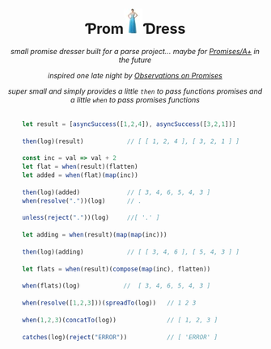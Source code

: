 <h1 align="center"> Ƥrom<img src="./SEEME.jpg" width="38" height="50">Ɗress </h1>

<p align="center"><em>small promise dresser built for a parse project... maybe for <a href="https://promisesaplus.com">Promises/A+</a> in the future</em></p>

<p align="center"><em>inspired one late night by <a href="https://medium.com/@isntitvacant/observations-on-promises-2b08a0d0c27#.9fd2vkmsi">Observations on Promises</a></em></p>

<p align="center"><em>super small and simply provides a little <code>then</code> to pass functions promises and a little <code>when</code> to pass promises functions</em></p>

```javascript

    let result = [asyncSuccess([1,2,4]), asyncSuccess([3,2,1])]
    
    then(log)(result)            // [ [ 1, 2, 4 ], [ 3, 2, 1 ] ]

    const inc = val => val + 2
    let flat = when(result)(flatten)
    let added = when(flat)(map(inc))
    
    then(log)(added)             // [ 3, 4, 6, 5, 4, 3 ]
    when(resolve("."))(log)      // .

    unless(reject("."))(log)     //[ '.' ]

    let adding = when(result)(map(map(inc)))
    
    then(log)(adding)            // [ [ 3, 4, 6 ], [ 5, 4, 3 ] ]

    let flats = when(result)(compose(map(inc), flatten))
    
    when(flats)(log)            //  [ 3, 4, 6, 5, 4, 3 ]

    when(resolve([1,2,3]))(spreadTo(log))   // 1 2 3

    when(1,2,3)(concatTo(log))              // [ 1, 2, 3 ]

    catches(log)(reject("ERROR"))           // [ 'ERROR' ]

```